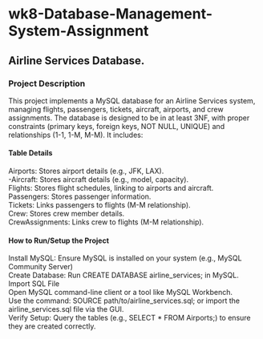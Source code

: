 # wk8-Database-Management-System-Assignment

## Airline Services Database.

### Project Description

This project implements a MySQL database for an Airline Services system, managing flights, passengers, tickets, aircraft, airports, and crew assignments.
The database is designed to be in at least 3NF, with proper constraints (primary keys, foreign keys, NOT NULL, UNIQUE) and relationships (1-1, 1-M, M-M). It includes:

#### Table Details

Airports: Stores airport details (e.g., JFK, LAX).  
-Aircraft: Stores aircraft details (e.g., model, capacity).  
Flights: Stores flight schedules, linking to airports and aircraft.  
Passengers: Stores passenger information.  
Tickets: Links passengers to flights (M-M relationship).  
Crew: Stores crew member details.  
CrewAssignments: Links crew to flights (M-M relationship).  

#### How to Run/Setup the Project

Install MySQL: Ensure MySQL is installed on your system (e.g., MySQL Community Server)  
Create Database: Run CREATE DATABASE airline_services; in MySQL.  
Import SQL File  
Open MySQL command-line client or a tool like MySQL Workbench.  
Use the command: SOURCE path/to/airline_services.sql; or import the airline_services.sql file via the GUI.  
Verify Setup: Query the tables (e.g., SELECT * FROM Airports;) to ensure they are created correctly.  
